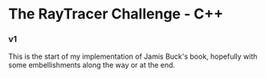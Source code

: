 # The RayTracer Challenge - C++
### v1

This is the start of my implementation of Jamis Buck's book, hopefully with some embellishments along the way or at the end.
